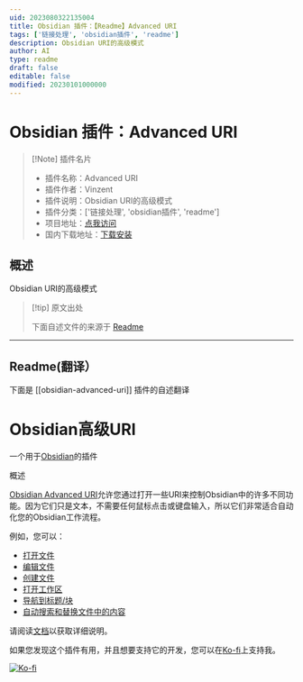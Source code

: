 ```yaml
---
uid: 2023080322135004
title: Obsidian 插件：【Readme】Advanced URI
tags: ['链接处理', 'obsidian插件', 'readme']
description: Obsidian URI的高级模式
author: AI
type: readme
draft: false
editable: false
modified: 20230101000000
---
```


# Obsidian 插件：Advanced URI

> [!Note] 插件名片
> - 插件名称：Advanced URI
> - 插件作者：Vinzent
> - 插件说明：Obsidian URI的高级模式
> - 插件分类：['链接处理', 'obsidian插件', 'readme']
> - 项目地址：[点我访问](https://github.com/Vinzent03/obsidian-advanced-uri)
> - 国内下载地址：[下载安装](https://pkmer.cn/products/plugin/pluginMarket/?obsidian-advanced-uri)

## 概述

Obsidian URI的高级模式



> [!tip] 原文出处
> 
>下面自述文件的来源于 [Readme](https://ghproxy.net/https://raw.githubusercontent.com/Vinzent03/obsidian-advanced-uri/master/README.md)
> 

---

## Readme(翻译）

下面是 [[obsidian-advanced-uri]] 插件的自述翻译


# Obsidian高级URI

一个用于[Obsidian](https://obsidian.md)的插件

概述

[Obsidian Advanced URI](https://github.com/Vinzent03/obsidian-advanced-uri)允许您通过打开一些URI来控制Obsidian中的许多不同功能。因为它们只是文本，不需要任何鼠标点击或键盘输入，所以它们非常适合自动化您的Obsidian工作流程。

例如，您可以：
- [打开文件](https://vinzent03.github.io/obsidian-advanced-uri/actions/navigation)
- [编辑文件](https://vinzent03.github.io/obsidian-advanced-uri/actions/writing)
- [创建文件](https://vinzent03.github.io/obsidian-advanced-uri/actions/writing)
- [打开工作区](https://vinzent03.github.io/obsidian-advanced-uri/actions/navigation)
- [导航到标题/块](https://vinzent03.github.io/obsidian-advanced-uri/actions/navigation)
- [自动搜索和替换文件中的内容](https://vinzent03.github.io/obsidian-advanced-uri/actions/search)

请阅读[文档](https://vinzent03.github.io/obsidian-advanced-uri)以获取详细说明。

如果您发现这个插件有用，并且想要支持它的开发，您可以在[Ko-fi](https://Ko-fi.com/Vinzent)上支持我。

[![Ko-fi](https://ko-fi.com/img/githubbutton_sm.svg)](https://ko-fi.com/F1F195IQ5)



